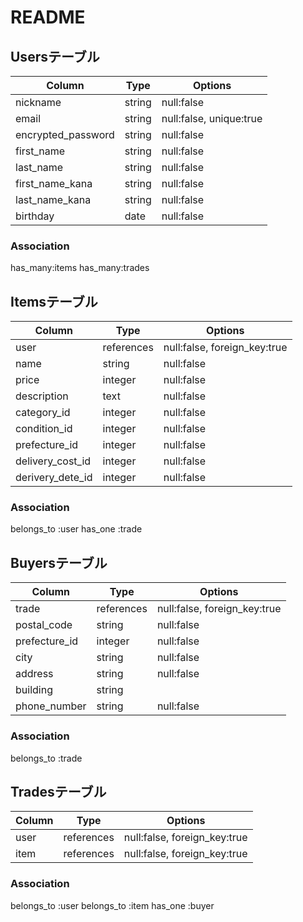 # README

## Usersテーブル

|Column             |Type    |Options                 |
|-------------------|--------|------------------------|
|nickname           | string | null:false             |
|email              | string | null:false, unique:true|
|encrypted_password | string | null:false             |
|first_name         | string | null:false             |
|last_name          | string | null:false             |
|first_name_kana    | string | null:false             |
|last_name_kana     | string | null:false             |
|birthday           | date   | null:false             |

### Association

has_many:items
has_many:trades

## Itemsテーブル

|Column           |Type        |Options                       |
|-----------------|------------|------------------------------|
|user             | references | null:false, foreign_key:true |
|name             | string     | null:false                   |
|price            | integer    | null:false                   |
|description      | text       | null:false                   |
|category_id      | integer    | null:false                   |
|condition_id     | integer    | null:false                   |
|prefecture_id    | integer    | null:false                   |
|delivery_cost_id | integer    | null:false                   |
|derivery_dete_id | integer    | null:false                   |

### Association

belongs_to :user
has_one :trade

## Buyersテーブル

|Column        |Type        |Options                       |
|--------------|------------|------------------------------|
|trade         | references | null:false, foreign_key:true |
|postal_code   | string     | null:false                   |
|prefecture_id | integer    | null:false                   |
|city          | string     | null:false                   |
|address       | string     | null:false                   |
|building      | string     |                              |
|phone_number  | string     | null:false                   |

### Association

belongs_to :trade

## Tradesテーブル

|Column |Type        |Options                       |
|-------|------------|------------------------------|
|user   | references | null:false, foreign_key:true |
|item   | references | null:false, foreign_key:true |

### Association

belongs_to :user
belongs_to :item
has_one :buyer